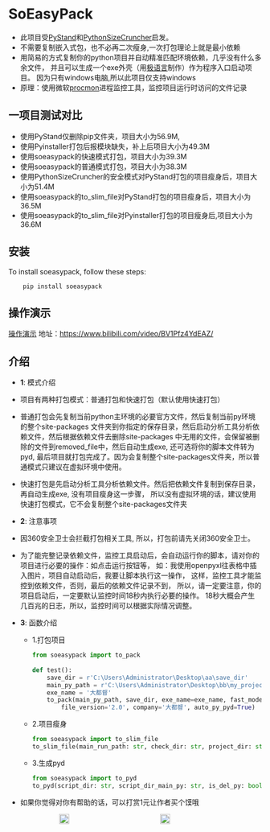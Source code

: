 # SoEasyPack
- 此项目受[PyStand](https://github.com/skywind3000/PyStand "PyStand")和[PythonSizeCruncher](https://github.com/mengdeer589/PythonSizeCruncher "PythonSizeCruncher")启发。
- 不需要复制嵌入式包，也不必再二次瘦身,一次打包理论上就是最小依赖
- 用简易的方式复制你的python项目并自动精准匹配环境依赖，几乎没有什么多余文件，
并且可以生成一个exe外壳（用[极语言](http://sec.z5x.cn/ "极语言")制作）作为程序入口启动项目。
因为只有windows电脑,所以此项目仅支持windows
- 原理：使用微软[procmon](https://learn.microsoft.com/en-us/sysinternals/downloads/procmon "procmon")进程监控工具，监控项目运行时访问的文件记录

## 一项目测试对比
 
- 使用PyStand仅删除pip文件夹，项目大小为56.9M,
- 使用Pyinstaller打包后报模块缺失，补上后项目大小为49.3M
- 使用soeasypack的快速模式打包，项目大小为39.3M
- 使用soeasypack的普通模式打包，项目大小为38.3M
- 使用PythonSizeCruncher的安全模式对PyStand打包的项目瘦身后，项目大小为51.4M
- 使用soeasypack的to_slim_file对PyStand打包的项目瘦身后，项目大小为36.5M
- 使用soeasypack的to_slim_file对Pyinstaller打包的项目瘦身后,项目大小为36.6M

## 安装

To install soeasypack, follow these steps:


```shell
    pip install soeasypack
```
## 操作演示
   [操作演示](https://www.bilibili.com/video/BV1Pfz4YdEAZ/ "操作演示") 地址：https://www.bilibili.com/video/BV1Pfz4YdEAZ/
## 介绍

- **1**: 模式介绍
- 项目有两种打包模式：普通打包和快速打包（默认使用快速打包）
  
- 普通打包会先复制当前python主环境的必要官方文件，然后复制当前py环境的整个site-packages
  文件夹到你指定的保存目录，然后启动分析工具分析依赖文件，然后根据依赖文件去删除site-packages
  中无用的文件，会保留被删除的文件到removed_file中，然后自动生成exe, 还可选将你的脚本文件转为pyd,
  最后项目就打包完成了。因为会复制整个site-packages文件夹，所以普通模式只建议在虚拟环境中使用。
       
- 快速打包是先启动分析工具分析依赖文件。然后把依赖文件复制到保存目录，再自动生成exe, 没有项目瘦身这一步骤，
  所以没有虚拟环境的话，建议使用快速打包模式，它不会复制整个site-packages文件夹
- **2**: 注意事项
- 因360安全卫士会拦截打包相关工具, 所以，打包前请先关闭360安全卫士。
- 为了能完整记录依赖文件，监控工具启动后，会自动运行你的脚本，请对你的项目进行必要的操作：如点击运行按钮等，
  如：我使用openpyxl往表格中插入图片，项目自动启动后，我要让脚本执行这一操作，
  这样，监控工具才能监控到依赖文件，否则，最后的依赖文件记录不到，
  所以，请一定要注意，你的项目启动后，一定要默认监控时间18秒内执行必要的操作。
  18秒大概会产生几百兆的日志，所以，监控时间可以根据实际情况调整。
       
- **3**: 函数介绍

    - 1.打包项目
      ```python
      from soeasypack import to_pack
    
      def test():
          save_dir = r'C:\Users\Administrator\Desktop\aa\save_dir'
          main_py_path = r'C:\Users\Administrator\Desktop\bb\my_project\main.py'
          exe_name = '大都督'
          to_pack(main_py_path, save_dir, exe_name=exe_name, fast_mode=True,
              file_version='2.0', company='大都督', auto_py_pyd=True) 
      ```
    - 2.项目瘦身
      ```python
      from soeasypack import to_slim_file
      to_slim_file(main_run_path: str, check_dir: str, project_dir: str = None, monitoring_time=20)
      ```
    - 3.生成pyd
      ```python
      from soeasypack import to_pyd
      to_pyd(script_dir: str, script_dir_main_py: str, is_del_py: bool = False)
      ```
- 如果你觉得对你有帮助的话，可以打赏1元让作者买个馍哦
<div style="display: flex; justify-content: center; gap: 100px;">

<img  alt="" style="width: 20%; height: auto;" src="https://github.com/XMQSVIP/MyImage/blob/main/wei.png?raw=true"/>
<img alt="" style="width: 20%; height: auto;" src="https://github.com/XMQSVIP/MyImage/blob/main/zhi.jpg?raw=true"/>
</div>

